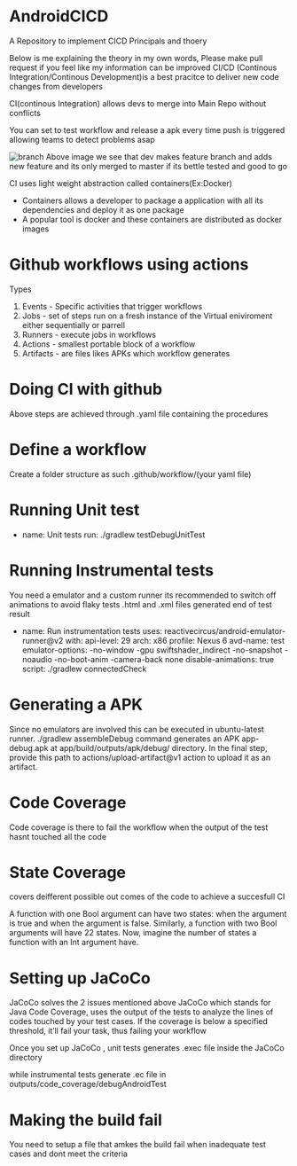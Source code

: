 # AndroidCICD
A Repository to implement CICD Principals and thoery

Below is me explaining the theory in my own words, Please make pull request if you feel like my information can be improved
CI/CD (Continous Integration/Continous Development)is a best pracitce to deliver new code changes from developers

CI(continous Integration) allows devs to merge into Main Repo without conflicts

You can set to test workflow and release a apk every time push is triggered allowing teams to detect problems asap

![branch](https://user-images.githubusercontent.com/11702972/119254722-8d29cb80-bbea-11eb-9d8d-d6cfc1a20216.png)
   Above image we see that dev makes feature branch and adds new feature and its only merged to master if its bettle tested and good to go

CI uses light weight abstraction called containers(Ex:Docker)
  - Containers allows a developer to package a application with all its dependencies and deploy it as one package
  - A popular tool is docker and these containers are distributed as docker images

Github workflows using actions
========================
 Types
 1. Events - Specific activities that trigger workflows
 2. Jobs - set of steps run on a fresh instance of the Virtual eniviroment either sequentially or parrell
 3. Runners - execute jobs in workflows
 4. Actions - smallest portable block of a workflow
 5. Artifacts - are files likes APKs which workflow generates

Doing CI with github
========================
Above steps are achieved through .yaml file containing the procedures

Define a workflow
========================
Create a folder structure as such .github/workflow/(your yaml file)

Running Unit test
========================
- name: Unit tests
  run: ./gradlew testDebugUnitTest

Running Instrumental tests
========================
You need a emulator and a custom runner its recommended to switch off animations to avoid flaky tests
.html and .xml files generated end of test result

- name: Run instrumentation tests
        uses: reactivecircus/android-emulator-runner@v2
        with:
          api-level: 29
          arch: x86
          profile: Nexus 6
          avd-name: test
          emulator-options: -no-window -gpu swiftshader_indirect -no-snapshot -noaudio -no-boot-anim -camera-back none
          disable-animations: true
          script: ./gradlew connectedCheck
          
Generating a APK
========================
Since no emulators are involved this can be executed in ubuntu-latest runner. ./gradlew assembleDebug command generates an APK app-debug.apk at app/build/outputs/apk/debug/ directory. In the final step, provide this path to actions/upload-artifact@v1 action to upload it as an artifact.

Code Coverage
========================
Code coverage is there to fail the workflow when the output of the test hasnt touched all the code

State Coverage
========================
covers deifferent possible out comes of the code to achieve a succesfull CI

A function with one Bool argument can have two states: when the argument is true and when the argument is false. 
Similarly, a function with two Bool arguments will have 22 states. Now, imagine the number of states a function with an Int argument have.

Setting up JaCoCo
========================
JaCoCo solves the 2 issues mentioned above
JaCoCo which stands for Java Code Coverage, uses the output of the tests to analyze the lines of codes touched by your test cases. If the coverage is below a specified threshold, it’ll fail your task, thus failing your workflow

Once you set up JaCoCo , unit tests generates .exec file inside the JaCoCo directory

while instrumental tests generate .ec file in outputs/code_coverage/debugAndroidTest

Making the build fail
========================
You need to setup a file that amkes the build fail when inadequate test cases and dont meet the criteria
